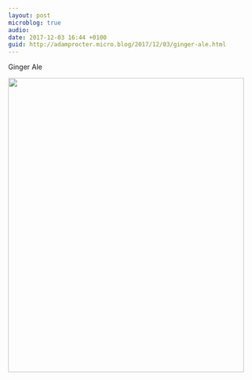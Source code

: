 ```yaml
---
layout: post
microblog: true
audio: 
date: 2017-12-03 16:44 +0100
guid: http://adamprocter.micro.blog/2017/12/03/ginger-ale.html
---
```

Ginger Ale

<img src="http://discursive.adamprocter.co.uk/uploads/2017/b4850356c4.jpg" width="480" height="600" />
